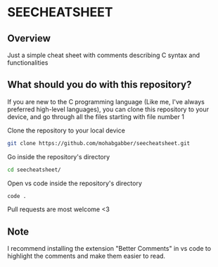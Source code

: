 # SEECHEATSHEET
## Overview
Just a simple cheat sheet with comments describing C syntax and functionalities

## What should you do with this repository?
If you are new to the C programming language (Like me, I've always preferred high-level languages), you can clone this repository to your device, and go through all the files starting with file number 1

Clone the repository to your local device
```bash
git clone https://github.com/mohabgabber/seecheatsheet.git
```
Go inside the repository's directory
```bash
cd seecheatsheet/
```
Open vs code inside the repository's directory
```bash
code .
```

Pull requests are most welcome <3
## Note
I recommend installing the extension "Better Comments" in vs code to highlight the comments and make them easier to read.